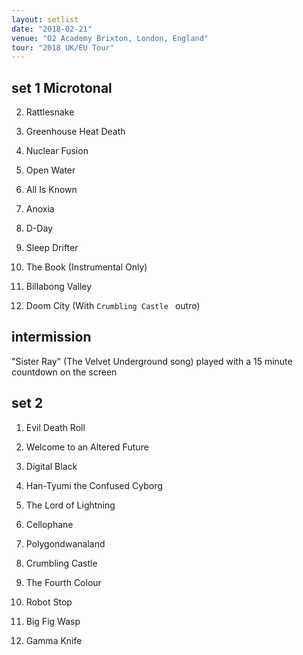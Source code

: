 ```yaml
---
layout: setlist
date: "2018-02-21"
venue: "O2 Academy Brixton, London, England"
tour: "2018 UK/EU Tour"
---
```



## set 1 Microtonal

 2. Rattlesnake

 3. Greenhouse Heat Death

 4. Nuclear Fusion

 5. Open Water

 6. All Is Known

 7. Anoxia

 8. D-Day

 9. Sleep Drifter

10. The Book
    (Instrumental Only)

11. Billabong Valley

12. Doom City
    (With `Crumbling Castle ` outro)

## intermission

"Sister Ray" (The Velvet Underground song) played with a 15 minute countdown on the screen

## set 2

 1. Evil Death Roll

 2. Welcome to an Altered Future

 3. Digital Black

 4. Han-Tyumi the Confused Cyborg

 5. The Lord of Lightning

 6. Cellophane

 7. Polygondwanaland

 8. Crumbling Castle

 9. The Fourth Colour

10. Robot Stop

11. Big Fig Wasp

12. Gamma Knife


